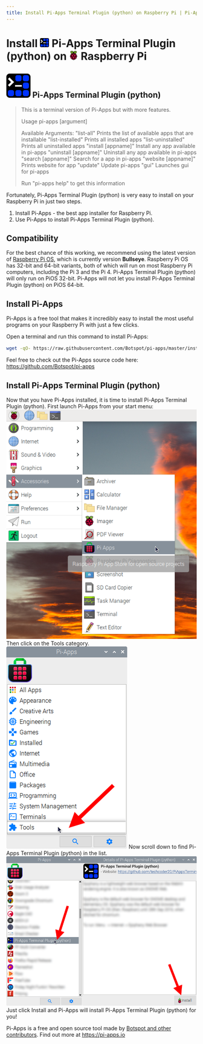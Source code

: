 ```yaml
---
title: Install Pi-Apps Terminal Plugin (python) on Raspberry Pi | Pi-Apps
---
```

<div class="simple-install-content content">

# Install <img src="/img/app-icons/Pi-Apps Terminal Plugin (python)/icon-64.png" height=24> Pi-Apps Terminal Plugin (python) on <img src=/img/other-icons/raspberrypi-icon.svg height=24> Raspberry Pi

## <img src="/img/app-icons/Pi-Apps Terminal Plugin (python)/icon-64.png"> Pi-Apps Terminal Plugin (python)
> This is a terminal version of Pi-Apps but with more features.
> 
> Usage
> pi-apps [argument]
> 
> Available Arguments: 
> "list-all"  Prints the list of available apps that are installable
> "list-installed"  Prints all installed apps
> "list-uninstalled"  Prints all uninstalled apps
> "install [appname]"  Install any app available in pi-apps
> "uninstall [appname]"  Uninstall any app available in pi-apps
> "search [appname]"  Search for a app in pi-apps
> "website [appname]"  Prints website for app
> "update"  Update pi-apps
> "gui"  Launches gui for pi-apps
> 
> Run "pi-apps help" to get this information

Fortunately, Pi-Apps Terminal Plugin (python) is very easy to install on your Raspberry Pi in just two steps.
1. Install Pi-Apps - the best app installer for Raspberry Pi.
2. Use Pi-Apps to install Pi-Apps Terminal Plugin (python).
</div>
<div class="simple-install-content content">

## Compatibility
For the best chance of this working, we recommend using the latest version of [Raspberry Pi OS](https://www.raspberrypi.com/software/), which is currently version **Bullseye**.
Raspberry Pi OS has 32-bit and 64-bit variants, both of which will run on most Raspberry Pi computers, including the Pi 3 and the Pi 4.
Pi-Apps Terminal Plugin (python) will only run on PiOS 32-bit. Pi-Apps will not let you install Pi-Apps Terminal Plugin (python) on PiOS 64-bit.
</div>
<div class="simple-install-content content">

## Install Pi-Apps

Pi-Apps is a free tool that makes it incredibly easy to install the most useful programs on your Raspberry Pi with just a few clicks.

Open a terminal and run this command to install Pi-Apps:
```bash
wget -qO- https://raw.githubusercontent.com/Botspot/pi-apps/master/install | bash
```
Feel free to check out the Pi-Apps source code here: https://github.com/Botspot/pi-apps
</div>
<div class="simple-install-content content">

## Install Pi-Apps Terminal Plugin (python)

Now that you have Pi-Apps installed, it is time to install Pi-Apps Terminal Plugin (python).
First launch Pi-Apps from your start menu:
<img src="/img/start-menu.png">
Then click on the Tools category.
<img src="/img/category-selections/Tools.png">
Now scroll down to find Pi-Apps Terminal Plugin (python) in the list.
<img src="/img/app-icons/Pi-Apps Terminal Plugin (python)/app-selection.png">
Just click Install and Pi-Apps will install Pi-Apps Terminal Plugin (python) for you!
</div>
<div class="simple-install-content content">

Pi-Apps is a free and open source tool made by [Botspot and other contributors](/about/#contributors). Find out more at https://pi-apps.io
</div>
